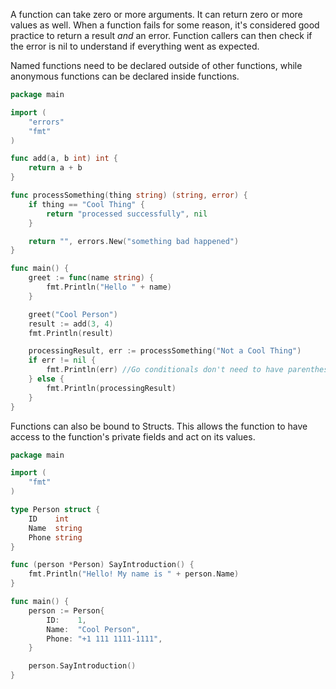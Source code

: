 A function can take zero or more arguments. It can return zero or more values as well. When a function fails for some reason, it's considered good practice to return a result _and_ an error. Function callers can then check if the error is nil to understand if everything went as expected.

Named functions need to be declared outside of other functions, while anonymous functions can be declared inside functions.

```Go
package main

import (
	"errors"
	"fmt"
)

func add(a, b int) int {
	return a + b
}

func processSomething(thing string) (string, error) {
	if thing == "Cool Thing" {
		return "processed successfully", nil
	}

	return "", errors.New("something bad happened")
}

func main() {
	greet := func(name string) {
		fmt.Println("Hello " + name)
	}

	greet("Cool Person")
	result := add(3, 4)
	fmt.Println(result)

	processingResult, err := processSomething("Not a Cool Thing")
	if err != nil {
		fmt.Println(err) //Go conditionals don't need to have parentheses
	} else {
		fmt.Println(processingResult)
	}
}
```

Functions can also be bound to Structs. This allows the function to have access to the function's private fields and act on its values.

```Go
package main

import (
	"fmt"
)

type Person struct {
	ID    int
	Name  string
	Phone string
}

func (person *Person) SayIntroduction() {
	fmt.Println("Hello! My name is " + person.Name)
}

func main() {
	person := Person{
		ID:    1,
		Name:  "Cool Person",
		Phone: "+1 111 1111-1111",
	}

	person.SayIntroduction()
}
```